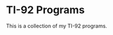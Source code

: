 
TI-92 Programs
==============================================================================

This is a collection of my TI-92 programs.


